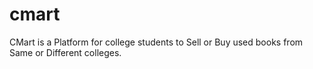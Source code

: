 # cmart

CMart is a Platform for college students to Sell or Buy used books from Same or Different colleges.
